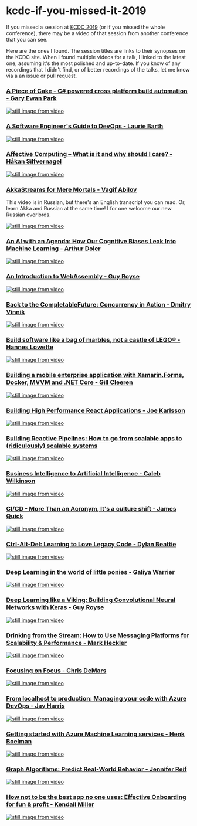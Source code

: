 # kcdc-if-you-missed-it-2019
If you missed a session at [KCDC 2019](https://www.kcdc.info/sessions) (or if you missed the whole conference), there may be a video of that session from another conference that you can see. 

Here are the ones I found. The session titles are links to their synopses on the KCDC site. When I found multiple videos for a talk, I linked to the latest one, assuming it's the most polished and up-to-date. If you know of any recordings that I didn't find, or of better recordings of the talks, let me know via a an issue or pull request.

### [A Piece of Cake - C# powered cross platform build automation - Gary Ewan Park](https://www.kcdc.info/session/ses-83401)
[![still image from video](https://i.vimeocdn.com/video/577230796_590x332.webp)](https://vimeo.com/171704581)

### [A Software Engineer's Guide to DevOps - Laurie Barth](https://www.kcdc.info/session/ses-77744)
[![still image from video](https://img.youtube.com/vi/8VIC28AeTw8/0.jpg)](https://www.youtube.com/watch?v=8VIC28AeTw8)

### [Affective Computing – What is it and why should I care? - Håkan Silfvernagel](https://www.kcdc.info/session/ses-79528)
[![still image from video](https://img.youtube.com/vi/cQNXk5gR2sA/0.jpg)](https://www.youtube.com/watch?v=cQNXk5gR2sA)

### [AkkaStreams for Mere Mortals - Vagif Abilov](https://www.kcdc.info/session/ses-79048)
This video is in Russian, but there's an English transcript you can read. Or, learn Akka and Russian at the same time! I for one welcome our new Russian overlords.

[![still image from video](https://img.youtube.com/vi/ibpnza_PCr0/0.jpg)](https://weekly-geekly.github.io/articles/418639/index.html)

### [An AI with an Agenda: How Our Cognitive Biases Leak Into Machine Learning - Arthur Doler](https://www.kcdc.info/session/ses-80896)
[![still image from video](https://img.youtube.com/vi/0_6pSLVkaMM/0.jpg)](https://www.youtube.com/watch?v=0_6pSLVkaMM)

### [An Introduction to WebAssembly - Guy Royse](https://www.kcdc.info/session/ses-77823)
[![still image from video](https://img.youtube.com/vi/9o4R2fOgd7M/0.jpg)](https://www.youtube.com/watch?v=9o4R2fOgd7M)

### [Back to the CompletableFuture: Concurrency in Action - Dmitry Vinnik](https://www.kcdc.info/session/ses-85724)
[![still image from video](https://img.youtube.com/vi/husm8xMJ2So/0.jpg)](https://www.youtube.com/watch?v=husm8xMJ2So)

### [Build software like a bag of marbles, not a castle of LEGO® - Hannes Lowette](https://www.kcdc.info/session/ses-78271)
[![still image from video](https://img.youtube.com/vi/sLIqdigpFj8/0.jpg)](https://www.youtube.com/watch?v=sLIqdigpFj8)

### [Building a mobile enterprise application with Xamarin.Forms, Docker, MVVM and .NET Core - Gill Cleeren](https://www.kcdc.info/session/ses-80372)
[![still image from video](https://img.youtube.com/vi/d95DbeodRk8/0.jpg)](https://www.youtube.com/watch?v=d95DbeodRk8)

### [Building High Performance React Applications - Joe Karlsson](https://www.kcdc.info/session/ses-80582)
[![still image from video](https://img.youtube.com/vi/xJYOipHkwNM/0.jpg)](https://www.youtube.com/watch?v=xJYOipHkwNM)

### [Building Reactive Pipelines: How to go from scalable apps to (ridiculously) scalable systems](https://www.kcdc.info/session/ses-83833)
[![still image from video](https://img.youtube.com/vi/h6ExDXS2JCI/0.jpg)](https://www.youtube.com/watch?v=h6ExDXS2JCI)

### [Business Intelligence to Artificial Intelligence - Caleb Wilkinson](https://www.kcdc.info/session/ses-129050)
[![still image from video](https://img.youtube.com/vi/NmxYWmx5oNA/0.jpg)](https://www.youtube.com/watch?v=NmxYWmx5oNA)

### [CI/CD - More Than an Acronym, It's a culture shift - James Quick](https://www.kcdc.info/session/ses-81852)
[![still image from video](https://img.youtube.com/vi/SyXlonXdZsc/0.jpg)](https://www.youtube.com/watch?v=SyXlonXdZsc)

### [Ctrl-Alt-Del: Learning to Love Legacy Code - Dylan Beattie](https://www.kcdc.info/session/ses-85480)
[![still image from video](https://i.vimeocdn.com/video/709886015_590x332.webp)](https://vimeo.com/275529979)

### [Deep Learning in the world of little ponies - Galiya Warrier](https://www.kcdc.info/session/ses-81893)
[![still image from video](https://img.youtube.com/vi/tJKXGlIhris/0.jpg)](https://www.youtube.com/watch?v=StJKXGlIhris)

### [Deep Learning like a Viking: Building Convolutional Neural Networks with Keras - Guy Royse](https://www.kcdc.info/session/ses-77822)
[![still image from video](https://img.youtube.com/vi/r2B8C8CrDnY/0.jpg)](https://www.youtube.com/watch?v=r2B8C8CrDnY)

### [Drinking from the Stream: How to Use Messaging Platforms for Scalability & Performance - Mark Heckler](https://www.kcdc.info/session/ses-83831)
[![still image from video](https://img.youtube.com/vi/POCVdJ2hCLw/0.jpg)](https://www.youtube.com/watch?v=POCVdJ2hCLw)

### [Focusing on Focus - Chris DeMars](https://www.kcdc.info/session/ses-77877)
[![still image from video](https://img.youtube.com/vi/gUK0ieCJkRI/0.jpg)](https://www.youtube.com/watch?v=gUK0ieCJkRI)

### [From localhost to production: Managing your code with Azure DevOps - Jay Harris](https://www.kcdc.info/session/ses-79285)
[![still image from video](https://img.youtube.com/vi/x3Ww7-hcZvw/0.jpg)](https://www.youtube.com/watch?v=x3Ww7-hcZvw)

### [Getting started with Azure Machine Learning services - Henk Boelman](https://www.kcdc.info/session/ses-83380)
[![still image from video](https://img.youtube.com/vi/dwiVnrTC5Do/0.jpg)](https://www.youtube.com/watch?v=dwiVnrTC5Do)

### [Graph Algorithms: Predict Real-World Behavior - Jennifer Reif](https://www.kcdc.info/session/ses-84652)
[![still image from video](https://img.youtube.com/vi/dlL7WRFskTg/0.jpg)](https://www.youtube.com/watch?v=dlL7WRFskTg)

### [How not to be the best app no one uses: Effective Onboarding for fun & profit - Kendall Miller](https://www.kcdc.info/session/ses-82459)
[![still image from video](https://img.youtube.com/vi/BvVNGTAbPss/0.jpg)](https://www.youtube.com/watch?v=BvVNGTAbPss)
